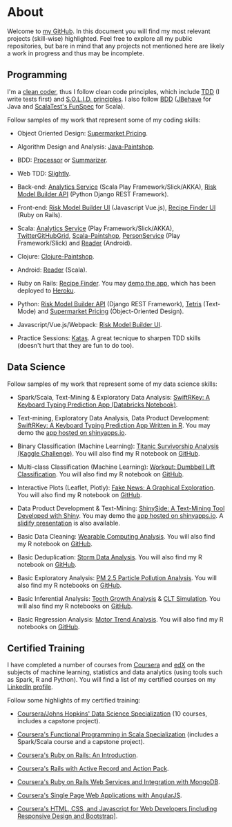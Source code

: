 # About

Welcome to [my GitHub](https://github.com/marciogualtieri?tab=repositories). In this document you will find my most relevant projects (skill-wise) highlighted. Feel free to explore all my public repositories, but bare in mind that any projects not mentioned here are likely a work in progress and thus may be incomplete.

## Programming

I'm a [clean coder](http://cleancoders.com), thus I follow clean code principles, which include [TDD](https://en.wikipedia.org/wiki/Test-driven_development) (I write tests first) and [S.O.L.I.D. principles](https://en.wikipedia.org/wiki/SOLID_(object-oriented_design)). I also follow [BDD](https://en.wikipedia.org/wiki/Behavior-driven_development) ([JBehave](http://jbehave.org/) for Java and [ScalaTest's FunSpec](http://www.scalatest.org/user_guide/tests_as_specifications) for Scala).

Follow samples of my work that represent some of my coding skills:

* Object Oriented Design: [Supermarket Pricing](https://github.com/marciogualtieri/Katas/tree/master/SupermarketPricing/Java).

* Algorithm Design and Analysis: [Java-Paintshop](https://github.com/marciogualtieri/Java-PaintShop).

* BDD: [Processor](https://github.com/marciogualtieri/Processor) or [Summarizer](https://github.com/marciogualtieri/Summarizer).

* Web TDD: [Slightly](https://github.com/marciogualtieri/Slightly).

* Back-end: [Analytics Service](https://github.com/marciogualtieri/analytics) (Scala Play Framework/Slick/AKKA), [Risk Model Builder API](https://github.com/marciogualtieri/risk_model_builder/blob/master/risk_model_api/) (Python Django REST Framework).

* Front-end: [Risk Model Builder UI](https://github.com/marciogualtieri/risk_model_builder/blob/master/risk_model_ui/) (Javascript Vue.js), [Recipe Finder UI](https://github.com/marciogualtieri/recipefinder) (Ruby on Rails).

* Scala: [Analytics Service](https://github.com/marciogualtieri/analytics) (Play Framework/Slick/AKKA), [TwitterGitHubGrid](https://github.com/marciogualtieri/TwitterGitHubGrid), [Scala-Paintshop](https://github.com/marciogualtieri/Scala-PaintShop), [PersonService](https://github.com/marciogualtieri/PersonService) (Play Framework/Slick) and [Reader](https://github.com/marciogualtieri/reader) (Android).

* Clojure: [Clojure-Paintshop](https://github.com/marciogualtieri/Clojure-PaintShop).

* Android: [Reader](https://github.com/marciogualtieri/reader) (Scala).

* Ruby on Rails: [Recipe Finder](https://github.com/marciogualtieri/recipefinder). You may [demo the app](http://recipefinder90.herokuapp.com), which has been deployed to [Heroku](www.heroku.com).

* Python: [Risk Model Builder API](https://github.com/marciogualtieri/risk_model_builder/blob/master/risk_model_api/) (Django REST Framework), [Tetris](https://github.com/marciogualtieri/tetris) (Text-Mode) and [Supermarket Pricing](https://github.com/marciogualtieri/Katas/tree/master/SupermarketPricing/Python) (Object-Oriented Design).

* Javascript/Vue.js/Webpack: [Risk Model Builder UI](https://github.com/marciogualtieri/risk_model_builder/blob/master/risk_model_ui/).

* Practice Sessions: [Katas](https://github.com/marciogualtieri/Katas). A great tecnique to sharpen TDD skills (doesn't hurt that they are fun to do too).

## Data Science

Follow samples of my work that represent some of my data science skills:

* Spark/Scala, Text-Mining & Exploratory Data Analysis: [SwiftRKey: A Keyboard Typing Prediction App (Databricks Notebook)](https://databricks-prod-cloudfront.cloud.databricks.com/public/4027ec902e239c93eaaa8714f173bcfc/6584459985790753/2009039178873245/7247885662141524/latest.html).

* Text-mining, Exploratory Data Analysis, Data Product Development: [SwiftRKey: A Keyboard Typing Prediction App Written in R](https://github.com/marciogualtieri/SwiftRKey). You may demo the [app hosted on shinyapps.io](https://marciogualtieri.shinyapps.io/swiftrkey/).

* Binary Classification (Machine Learning): [Titanic Survivorship Analysis (Kaggle Challenge)](https://www.kaggle.com/gualtieri/titanic/titanic-survivorship-analysis). You will also find my R notebook on [GitHub](https://github.com/marciogualtieri/DataScience/tree/master/kaggle/titanic).

* Multi-class Classification (Machine Learning): [Workout: Dumbbell Lift Classification](https://marciogualtieri.github.io/DataScience/coursera/workout/scripts/workout.nb.html). You will also find my R notebook on [GitHub](https://github.com/marciogualtieri/DataScience/tree/gh-pages/coursera/workout).

* Interactive Plots (Leaflet, Plotly): [Fake News: A Graphical Exploration](https://marciogualtieri.github.io/DataScience/coursera/fakenews/scripts/fakenews.nb.html). You will also find my R notebook on [GitHub](https://github.com/marciogualtieri/DataScience/tree/gh-pages/coursera/fakenews).

* Data Product Development & Text-Mining: [ShinySide: A Text-Mining Tool Developed with Shiny](https://github.com/marciogualtieri/shinySide). You may demo the [app hosted on shinyapps.io](https://marciogualtieri.shinyapps.io/shinyside/). A [slidify presentation](https://marciogualtieri.github.io/ShinySide/presentation/index.html) is also available.

* Basic Data Cleaning: [Wearable Computing Analysis](https://github.com/marciogualtieri/DataScience/blob/master/coursera/wearable). You will also find my R notebook on [GitHub](https://github.com/marciogualtieri/DataScience/blob/master/coursera/wearable/CodeBook.Rmd).

* Basic Deduplication: [Storm Data Analysis](https://marciogualtieri.github.io/DataScience/coursera/storm/storm.html). You will also find my R notebook on [GitHub](https://github.com/marciogualtieri/DataScience/blob/master/coursera/storm/storm.Rmd).

* Basic Exploratory Analysis: [PM 2.5 Particle Pollution Analysis](https://marciogualtieri.github.io/DataScience/coursera/exploratory/exploratory.html). You will also find my R notebooks on [GitHub](https://github.com/marciogualtieri/DataScience/tree/master/coursera/exploratory).

* Basic Inferential Analysis: [Tooth Growth Analysis](https://marciogualtieri.github.io/DataScience/coursera/statistics/inferentialanalysis.nb.html) & [CLT Simulation](https://marciogualtieri.github.io/DataScience/coursera/statistics/simulation.nb.html). You will also find my R notebooks on [GitHub](https://github.com/marciogualtieri/DataScience/tree/master/coursera/statistics).

* Basic Regression Analysis: [Motor Trend Analysis](https://marciogualtieri.github.io/DataScience/coursera/regression/motortrend.html). You will also find my R notebooks on [GitHub](https://github.com/marciogualtieri/DataScience/tree/master/coursera/regression).

## Certified Training

I have completed a number of courses from [Coursera](https://www.coursera.org/) and [edX](https://www.edx.org/) on the subjects of machine learning, statistics and data analytics (using tools such as Spark, R and Python). You will find a list of my certified courses on my [LinkedIn profile](https://www.linkedin.com/in/marcio-gualtieri-999773b).

Follow some highlights of my certified training:

* [Coursera/Johns Hopkins' Data Science Specialization](https://www.coursera.org/account/accomplishments/specialization/SKBCZ6YMG6BX) (10 courses, includes a capstone project).

* [Coursera's Functional Programming in Scala Specialization](https://www.coursera.org/account/accomplishments/specialization/H85A8DT3LHDB) (includes a Spark/Scala course and a capstone project).

* [Coursera's Ruby on Rails: An Introduction](https://www.coursera.org/account/accomplishments/verify/D3SRRGS8LU3X).
* [Coursera's Rails with Active Record and Action Pack](https://www.coursera.org/account/accomplishments/verify/VAXASGNKHEQ6).
* [Coursera's Ruby on Rails Web Services and Integration with MongoDB](https://www.coursera.org/account/accomplishments/verify/2FP5Q7VFHDEU).

* [Coursera's Single Page Web Applications with AngularJS](https://www.coursera.org/account/accomplishments/verify/VTFFKHJ3U934).
* [Coursera's HTML, CSS, and Javascript for Web Developers [including Responsive Design and Bootstrap]](https://www.coursera.org/account/accomplishments/verify/ZYF47AQBBB84).



